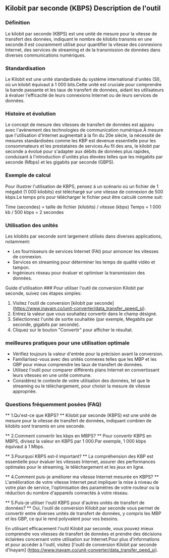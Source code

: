 ## Kilobit par seconde (KBPS) Description de l'outil

### Définition
Le kilobit par seconde (KBPS) est une unité de mesure pour la vitesse de transfert des données, indiquant le nombre de kilobits transmis en une seconde.Il est couramment utilisé pour quantifier la vitesse des connexions Internet, des services de streaming et de la transmission de données dans diverses communications numériques.

### Standardisation
Le Kilobit est une unité standardisée du système international d'unités (SI), où un kilobit équivaut à 1 000 bits.Cette unité est cruciale pour comprendre la bande passante et les taux de transfert de données, aidant les utilisateurs à évaluer l'efficacité de leurs connexions Internet ou de leurs services de données.

### Histoire et évolution
Le concept de mesure des vitesses de transfert de données est apparu avec l'avènement des technologies de communication numérique.À mesure que l'utilisation d'Internet augmentait à la fin du 20e siècle, la nécessité de mesures standardisées comme les KBP est devenue essentielle pour les consommateurs et les prestataires de services.Au fil des ans, le kilobit par seconde a évolué pour s'adapter aux débits de données plus rapides, conduisant à l'introduction d'unités plus élevées telles que les mégabits par seconde (Mbps) et les gigabits par seconde (GBPS).

### Exemple de calcul
Pour illustrer l'utilisation de KBPS, pensez à un scénario où un fichier de 1 mégabit (1 000 kilobits) est téléchargé sur une vitesse de connexion de 500 kbps.Le temps pris pour télécharger le fichier peut être calculé comme suit:

Time (secondes) = taille de fichier (kilobits) / vitesse (kbps)
Temps = 1 000 kb / 500 kbps = 2 secondes

### Utilisation des unités
Les kilobits par seconde sont largement utilisés dans diverses applications, notamment:
- Les fournisseurs de services Internet (FAI) pour annoncer les vitesses de connexion.
- Services en streaming pour déterminer les temps de qualité vidéo et tampon.
- Ingénieurs réseau pour évaluer et optimiser la transmission des données.

Guide d'utilisation ###
Pour utiliser l'outil de conversion Kilobit par seconde, suivez ces étapes simples:
1. Visitez l'outil de conversion [kilobit par seconde] (https://www.inayam.co/unit-converter/data_transfer_speed_si).
2. Entrez la valeur que vous souhaitez convertir dans le champ désigné.
3. Sélectionnez l'unité de sortie souhaitée (par exemple, Megabits par seconde, gigabits par seconde).
4. Cliquez sur le bouton "Convertir" pour afficher le résultat.

### meilleures pratiques pour une utilisation optimale
- Vérifiez toujours la valeur d'entrée pour la précision avant la conversion.
- Familiarisez-vous avec des unités connexes telles que les MBP et les GBP pour mieux comprendre les taux de transfert de données.
- Utilisez l'outil pour comparer différents plans Internet en convertissant leurs vitesses en une unité commune.
- Considérez le contexte de votre utilisation des données, tel que le streaming ou le téléchargement, pour choisir la mesure de vitesse appropriée.

### Questions fréquemment posées (FAQ)

** 1.Qu'est-ce que KBPS? **
Kilobit par seconde (KBPS) est une unité de mesure pour la vitesse de transfert de données, indiquant combien de kilobits sont transmis en une seconde.

** 2.Comment convertir les kbps en MBPS? **
Pour convertir KBPS en MBPS, divisez la valeur en KBPS par 1 000.Par exemple, 1 000 kbps équivaut à 1 Mbps.

** 3.Pourquoi KBPS est-il important? **
La compréhension des KBP est essentielle pour évaluer les vitesses Internet, assurer des performances optimales pour le streaming, le téléchargement et les jeux en ligne.

** 4.Comment puis-je améliorer ma vitesse Internet mesurée en KBPS? **
L'amélioration de votre vitesse Internet peut impliquer la mise à niveau de votre plan de service, l'optimisation des paramètres de votre routeur ou la réduction du nombre d'appareils connectés à votre réseau.

** 5.Puis-je utiliser l'outil KBPS pour d'autres unités de transfert de données? **
Oui, l'outil de conversion Kilobit par seconde vous permet de convertir entre diverses unités de transfert de données, y compris les MBP et les GBP, ce qui le rend polyvalent pour vos besoins.

En utilisant efficacement l'outil Kilobit par seconde, vous pouvez mieux comprendre vos vitesses de transfert de données et prendre des décisions éclairées concernant votre utilisation sur Internet.Pour plus d'informations et pour accéder à l'outil, visitez [l'outil de conversion Kilobit par seconde d'Inayam] (https://www.inayam.co/unit-converter/data_transfer_peed_si).
